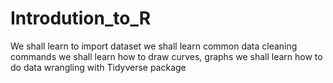 # Introdution_to_R

We shall learn to import dataset
we shall learn common data cleaning commands 
we shall learn how to draw curves, graphs
we shall learn how to do data wrangling with Tidyverse package 
